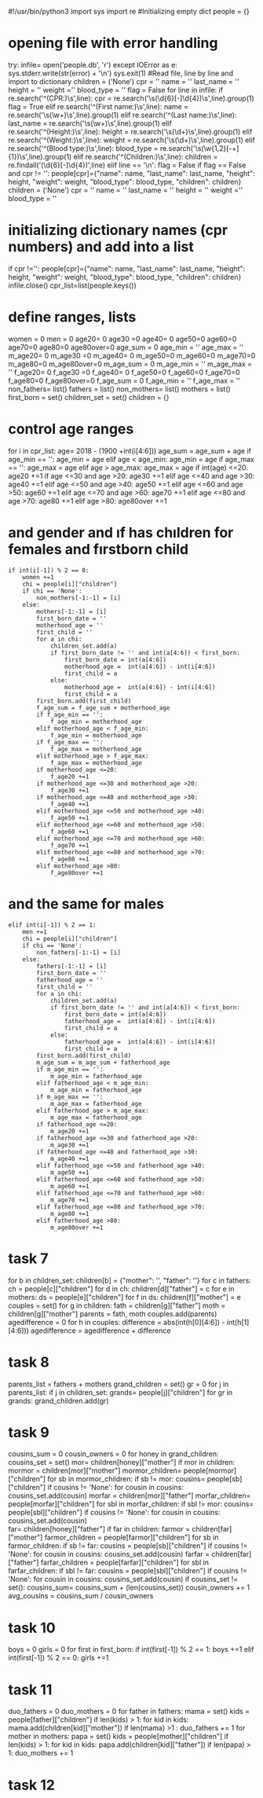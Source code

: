 #!/usr/bin/python3
import sys
import re
#Initializing empty dict
people = {}
# opening file with error handling
try:
	infile=  open('people.db', 'r')
except IOError as e:
	sys.stderr.write(str(error) + '\n')
	sys.exit(1)
#Read file, line by line and import to dictionary 
children = ('None')
cpr = ''
name = ''
last_name = ''
height = ''
weight =''
blood_type = ''
flag = False
for line in infile:
	if re.search('^(CPR:)\s',line):
		cpr = re.search('\s(\d{6}[-]\d{4})\s',line).group(1)
		flag = True
	elif re.search('^(First name:)\s',line):
		name = re.search('\s(\w+)\s',line).group(1)
	elif re.search('^(Last name:)\s',line):
		last_name = re.search('\s(\w+)\s',line).group(1)
	elif re.search('^(Height:)\s',line):
		height = re.search('\s(\d+)\s',line).group(1)
	elif re.search('^(Weight:)\s',line):
		weight = re.search('\s(\d+)\s',line).group(1)
	elif re.search('^(Blood type:)\s',line):
		blood_type = re.search('\s(\w{1,2}[-+]{1})\s',line).group(1)
	elif re.search('^(Children:)\s',line):
		children = re.findall('(\d{6}[-]\d{4})',line)
	elif line == '\n':
		flag = False
	if flag == False and cpr != '': 
		people[cpr]={"name": name, "last_name": last_name, "height": height, "weight": weight, "blood_type": blood_type, "children": children}
		children = ('None')
		cpr = ''
		name = ''
		last_name = ''
		height = ''
		weight =''
		blood_type = ''
# initializing dictionary names (cpr numbers) and add into a list  
if cpr !='':
	people[cpr]={"name": name, "last_name": last_name, "height": height, "weight": weight, "blood_type": blood_type, "children": children}
infile.close()
cpr_list=list(people.keys())
# define ranges, lists 
women = 0
men = 0
age20= 0
age30 =0
age40= 0
age50=0
age60=0
age70=0
age80=0
age80over=0
age_sum = 0
age_min = ''
age_max = ''
m_age20= 0
m_age30 =0
m_age40= 0
m_age50=0
m_age60=0
m_age70=0
m_age80=0
m_age80over=0
m_age_sum = 0
m_age_min = ''
m_age_max = ''
f_age20= 0
f_age30 =0
f_age40= 0
f_age50=0
f_age60=0
f_age70=0
f_age80=0
f_age80over=0
f_age_sum = 0
f_age_min = ''
f_age_max = ''
non_fathers= list()
fathers = list()
non_mothers= list()
mothers = list()
first_born = set()
children_set = set()
children = {}
# control age ranges 
for i in cpr_list:
	age= 2018 - (1900 +int(i[4:6]))
	age_sum = age_sum + age
	if age_min == '':
		age_min = age
	elif age < age_min:
		age_min = age
	if age_max == '':
		age_max = age
	elif age > age_max:
		age_max = age 
	if int(age) <=20:
		age20 +=1
	if age <=30 and age >20:
		age30 +=1
	elif age <=40 and age >30:
		age40 +=1
	elif age <=50 and age >40:
		age50 +=1
	elif age <=60 and age >50:
		age60 +=1
	elif age <=70 and age >60:
		age70 +=1
	elif age <=80 and age >70:
		age80 +=1
	elif age >80:
		age80over +=1	
# and gender and ıf has chıldren for females and fırstborn child
	if int(i[-1]) % 2 == 0:
		women +=1
		chi = people[i]["children"]
		if chi == 'None':
			non_mothers[-1:-1] = [i]
		else:
			mothers[-1:-1] = [i]
			first_born_date = ''
			motherhood_age = ''
			first_child = ''
			for a in chi:
				children_set.add(a)
				if first_born_date != '' and int(a[4:6]) < first_born:
					first_born_date = int(a[4:6])
					motherhood_age =  int(a[4:6]) - int(i[4:6])
					first_child = a
				else:
					motherhood_age =  int(a[4:6]) - int(i[4:6])
					first_child = a
			first_born.add(first_child)
			f_age_sum = f_age_sum + motherhood_age
			if f_age_min == '':
				f_age_min = motherhood_age
			elif motherhood_age < f_age_min:
				f_age_min = motherhood_age
			if f_age_max == '':
				f_age_max = motherhood_age
			elif motherhood_age > f_age_max:
				f_age_max = motherhood_age 
			if motherhood_age <=20:
				f_age20 +=1
			if motherhood_age <=30 and motherhood_age >20:
				f_age30 +=1
			if motherhood_age <=40 and motherhood_age >30:
				f_age40 +=1
			elif motherhood_age <=50 and motherhood_age >40:
				f_age50 +=1
			elif motherhood_age <=60 and motherhood_age >50:
				f_age60 +=1
			elif motherhood_age <=70 and motherhood_age >60:
				f_age70 +=1
			elif motherhood_age <=80 and motherhood_age >70:
				f_age80 +=1
			elif motherhood_age >80:
				f_age80over +=1
	
# and the same for males
	elif int(i[-1]) % 2 == 1:
		men +=1
		chi = people[i]["children"]
		if chi == 'None':
			non_fathers[-1:-1] = [i]
		else:
			fathers[-1:-1] = [i]
			first_born_date = ''
			fatherhood_age = ''
			first_child = ''
			for a in chi:
				children_set.add(a)
				if first_born_date != '' and int(a[4:6]) < first_born:
					first_born_date = int(a[4:6])
					fatherhood_age =  int(a[4:6]) - int(i[4:6])
					first_child = a
				else:
					fatherhood_age =  int(a[4:6]) - int(i[4:6])
					first_child = a
			first_born.add(first_child)
			m_age_sum = m_age_sum + fatherhood_age
			if m_age_min == '':
				m_age_min = fatherhood_age
			elif fatherhood_age < m_age_min:
				m_age_min = fatherhood_age
			if m_age_max == '':
				m_age_max = fatherhood_age
			elif fatherhood_age > m_age_max:
				m_age_max = fatherhood_age 
			if fatherhood_age <=20:
				m_age20 +=1
			if fatherhood_age <=30 and fatherhood_age >20:
				m_age30 +=1
			if fatherhood_age <=40 and fatherhood_age >30:
				m_age40 +=1
			elif fatherhood_age <=50 and fatherhood_age >40:
				m_age50 +=1
			elif fatherhood_age <=60 and fatherhood_age >50:
				m_age60 +=1
			elif fatherhood_age <=70 and fatherhood_age >60:
				m_age70 +=1
			elif fatherhood_age <=80 and fatherhood_age >70:
				m_age80 +=1
			elif fatherhood_age >80:
				m_age80over +=1
# task 7
for b in children_set:
	children[b] = {"mother": '', "father": ''}
for c in fathers:
	ch = people[c]["children"]
	for d in ch:
		children[d]["father"] = c
for e in mothers:
	ds = people[e]["children"]
	for f in ds:
		children[f]["mother"] = e
couples = set()
for g in children:
	fath = children[g]["father"]
	moth = children[g]["mother"]
	parents = fath, moth
	couples.add(parents)
agedifference = 0
for h in couples:
	difference = abs(int(h[0][4:6]) - int(h[1][4:6]))
	agedifference = agedifference + difference
# task 8
parents_list = fathers + mothers
grand_children = set()
gr = 0
for j in parents_list:
	if j in children_set:
		grands= people[j]["children"]
		for gr in grands:
			grand_children.add(gr)
# task 9
cousins_sum = 0
cousin_owners = 0
for honey in grand_children:
	cousins_set = set()
	mor= children[honey]["mother"]
	if mor in children:
		mormor = children[mor]["mother"]
		mormor_children= people[mormor]["children"]
		for sb in mormor_children:
			if sb != mor:
				cousins= people[sb]["children"]
				if cousins != 'None':
					for cousin in cousins:
						cousins_set.add(cousin)
		morfar = children[mor]["father"]
		morfar_children= people[morfar]["children"]
		for sbl in morfar_children:
			if sbl != mor:
				cousins= people[sbl]["children"]
				if cousins != 'None':
					for cousin in cousins:
						cousins_set.add(cousin)					
	far= children[honey]["father"]
	if far in children:
		farmor = children[far]["mother"]
		farmor_children = people[farmor]["children"]
		for sb in farmor_children:
			if sb != far:
				cousins = people[sb]["children"]
				if cousins != 'None':
					for cousin in cousins:
						cousins_set.add(cousin)
		farfar = children[far]["father"]
		farfar_children = people[farfar]["children"]
		for sbl in farfar_children:
			if sbl != far:
				cousins = people[sbl]["children"]
				if cousins != 'None':
					for cousin in cousins:
						cousins_set.add(cousin)
	if cousins_set != set():
		cousins_sum= cousins_sum + (len(cousins_set))
		cousin_owners += 1
avg_cousins = cousins_sum / cousin_owners
# task 10
boys = 0
girls = 0 
for first in first_born:
	if int(first[-1]) % 2 == 1:
		boys +=1
	elif int(first[-1]) % 2 == 0:
		girls +=1
# task 11
duo_fathers = 0
duo_mothers = 0
for father in fathers:
	mama = set()
	kids = people[father]["children"]
	if len(kids) > 1:
		for kid in kids:
			mama.add(children[kid]["mother"])
	if len(mama) >1 :
		duo_fathers += 1
for mother in mothers:
	papa = set()
	kids = people[mother]["children"]
	if len(kids) > 1:
		for kid in kids:
			papa.add(children[kid]["father"])
	if len(papa) > 1:
		duo_mothers += 1
# task 12
